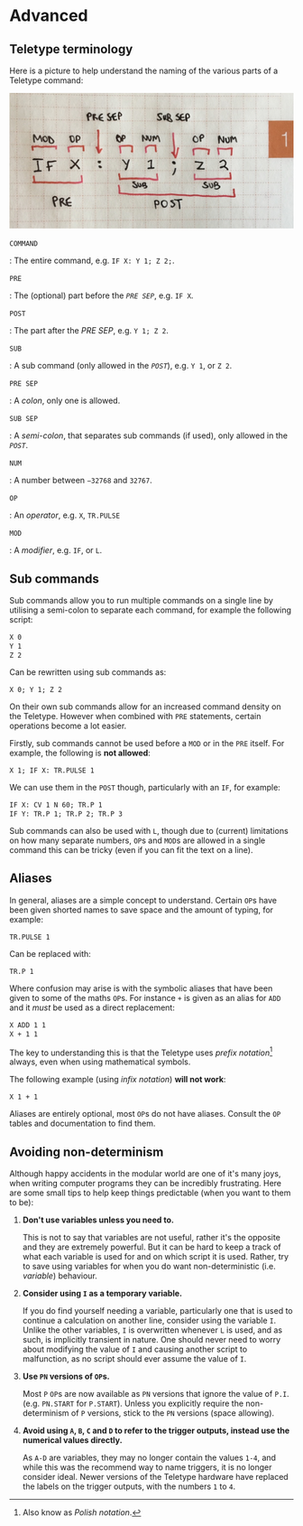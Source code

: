 # Advanced

## Teletype terminology

Here is a picture to help understand the naming of the various parts of a Teletype command:

![Teletype command terminology](img/terminology.jpg)

`COMMAND`

: The entire command, e.g. `IF X: Y 1; Z 2;`.

`PRE`

: The (optional)  part before the _`PRE SEP`_, e.g. `IF X`.

`POST`

: The part after the _PRE SEP_, e.g. `Y 1; Z 2`.

`SUB`

: A sub command (only allowed in the _`POST`_), e.g. `Y 1`, or `Z 2`.

`PRE SEP`

: A _colon_, only one is allowed.

`SUB SEP`

: A _semi-colon_, that separates sub commands (if used), only allowed in the _`POST`_.

`NUM`

: A number between `−32768` and `32767`.

`OP`

: An _operator_, e.g. `X`, `TR.PULSE`

`MOD`

: A _modifier_, e.g. `IF`, or `L`.

## Sub commands

Sub commands allow you to run multiple commands on a single line by utilising a semi-colon to separate each command, for example the following script:

```
X 0
Y 1
Z 2
```

Can be rewritten using sub commands as:

```
X 0; Y 1; Z 2
```

On their own sub commands allow for an increased command density on the Teletype. However when combined with `PRE` statements, certain operations become a lot easier.

Firstly, sub commands cannot be used before a `MOD` or in the `PRE` itself. For example, the following is **not allowed**:

```
X 1; IF X: TR.PULSE 1
```

We can use them in the `POST` though, particularly with an `IF`, for example:

```
IF X: CV 1 N 60; TR.P 1
IF Y: TR.P 1; TR.P 2; TR.P 3
```

Sub commands can also be used with `L`, though due to (current) limitations on how many separate numbers, `OP`s and `MOD`s are allowed in a single command this can be tricky (even if you can fit the text on a line).

## Aliases

In general, aliases are a simple concept to understand. Certain `OP`s have been given shorted names to save space and the amount of typing, for example:

```
TR.PULSE 1
```

Can be replaced with:

```
TR.P 1
```

Where confusion may arise is with the symbolic aliases that have been given to some of the maths `OP`s. For instance `+` is given as an alias for `ADD` and it _must_ be used as a direct replacement:

```
X ADD 1 1
X + 1 1
```

The key to understanding this is that the Teletype uses _prefix notation_[^polish] always, even when using mathematical symbols.

[^polish]: Also know as _Polish notation_.

The following example (using _infix notation_) **will not work**:

```
X 1 + 1
```

Aliases are entirely optional, most `OP`s do not have aliases. Consult the `OP` tables and documentation to find them.

## Avoiding non-determinism

Although happy accidents in the modular world are one of it's many joys, when writing computer programs they can be incredibly frustrating. Here are some small tips to help keep things predictable (when you want to them to be):

  1. **Don't use variables unless you need to.**
  
     This is not to say that variables are not useful, rather it's the opposite and they are extremely powerful. But it can be hard to keep a track of what each variable is used for and on which script it is used. Rather, try to save using variables for when you do want non-deterministic (i.e. _variable_) behaviour.
     
  2. **Consider using `I` as a temporary variable.**
  
     If you do find yourself needing a variable, particularly one that is used to continue a calculation on another line, consider using the variable `I`. Unlike the other variables, `I` is overwritten whenever `L` is used, and as such, is implicitly transient in nature. One should never need to worry about modifying the value of `I` and causing another script to malfunction, as no script should ever assume the value of `I`.
     
  3. **Use `PN` versions of `OP`s.**
  
     Most `P` `OP`s are now available as `PN` versions that ignore the value of `P.I`. (e.g. `PN.START` for `P.START`). Unless you explicitly require the non-determinism of `P` versions, stick to the `PN` versions (space allowing).
  
  4. **Avoid using `A`, `B`, `C` and `D` to refer to the trigger outputs, instead use the numerical values directly.**
   
     As `A-D` are variables, they may no longer contain the values `1-4`, and while this was the recommend way to name triggers, it is no longer consider ideal. Newer versions of the Teletype hardware have replaced the labels on the trigger outputs, with the numbers `1` to `4`.
